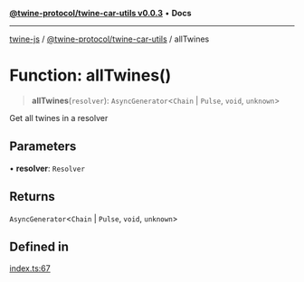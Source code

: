 [**@twine-protocol/twine-car-utils v0.0.3**](../index.md) • **Docs**

***

[twine-js](../../../index.md) / [@twine-protocol/twine-car-utils](../index.md) / allTwines

# Function: allTwines()

> **allTwines**(`resolver`): `AsyncGenerator`\<`Chain` \| `Pulse`, `void`, `unknown`\>

Get all twines in a resolver

## Parameters

• **resolver**: `Resolver`

## Returns

`AsyncGenerator`\<`Chain` \| `Pulse`, `void`, `unknown`\>

## Defined in

[index.ts:67](https://github.com/twine-protocol/twine-js/blob/fb5041c7a2da4a796f653066248604ca1c5dccc6/packages/twine-car-utils/src/index.ts#L67)
